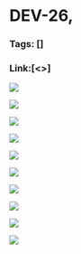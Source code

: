 # DEV-26,
### Tags: []
### Link:[<>]

![](../images/DEV-26/DEV-26-A1.png)

![](../images/DEV-26/DEV-26-A2.png)

![](../images/DEV-26/DEV-26-A3.png)

![](../images/DEV-26/DEV-26-A4.png)

![](../images/DEV-26/DEV-26-A5.png)

![](../images/DEV-26/DEV-26-A6.png)

![](../images/DEV-26/DEV-26-A7.png)

![](../images/DEV-26/DEV-26-A8.png)

![](../images/DEV-26/DEV-26-A9.png)

![](../images/DEV-26/DEV-26-A10.png)

